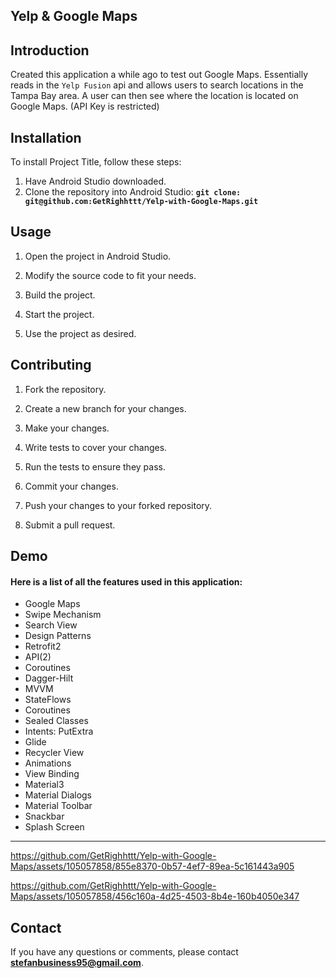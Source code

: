 ## **Yelp & Google Maps**

## **Introduction**
Created this application a while ago to test out Google Maps. Essentially reads in the `Yelp Fusion` api and allows users to search locations in the Tampa Bay area. A user can then see where the location is located on Google Maps. (API Key is restricted)

## **Installation**
To install Project Title, follow these steps:

 
1. Have Android Studio downloaded.
2. Clone the repository into Android Studio: **`git clone: git@github.com:GetRighhttt/Yelp-with-Google-Maps.git`**

## **Usage**

1. Open the project in Android Studio.

2. Modify the source code to fit your needs.

3. Build the project.

4. Start the project.

5. Use the project as desired.

## **Contributing**

1. Fork the repository.

2. Create a new branch for your changes.

3. Make your changes.

4. Write tests to cover your changes.

5. Run the tests to ensure they pass.

6. Commit your changes.

7. Push your changes to your forked repository.

8. Submit a pull request.

## **Demo**
#### Here is a list of all the features used in this application:

- Google Maps
- Swipe Mechanism
- Search View
- Design Patterns
- Retrofit2
- API(2)
- Coroutines
- Dagger-Hilt
- MVVM
- StateFlows
- Coroutines
- Sealed Classes
- Intents: PutExtra
- Glide
- Recycler View
- Animations
- View Binding
- Material3
- Material Dialogs
- Material Toolbar
- Snackbar
- Splash Screen
<hr>

https://github.com/GetRighhttt/Yelp-with-Google-Maps/assets/105057858/855e8370-0b57-4ef7-89ea-5c161443a905

https://github.com/GetRighhttt/Yelp-with-Google-Maps/assets/105057858/456c160a-4d25-4503-8b4e-160b4050e347


## **Contact**

If you have any questions or comments, please contact **stefanbusiness95@gmail.com**.

